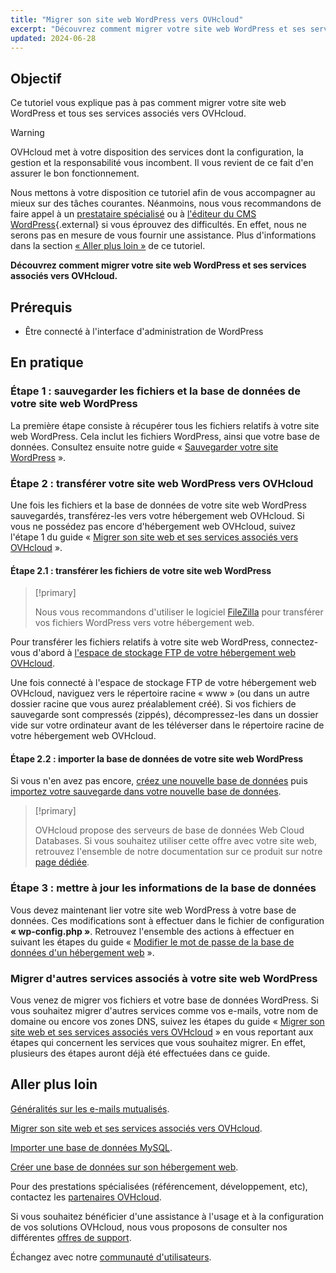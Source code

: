```yaml
---
title: "Migrer son site web WordPress vers OVHcloud"
excerpt: "Découvrez comment migrer votre site web WordPress et ses services associés vers OVHcloud"
updated: 2024-06-28
---
```


## Objectif

Ce tutoriel vous explique pas à pas comment migrer votre site web WordPress et tous ses services associés vers OVHcloud.

> [!warning]
>
> OVHcloud met à votre disposition des services dont la configuration, la gestion et la responsabilité vous incombent. Il vous revient de ce fait d'en assurer le bon fonctionnement.
> 
> Nous mettons à votre disposition ce tutoriel afin de vous accompagner au mieux sur des tâches courantes. Néanmoins, nous vous recommandons de faire appel à un [prestataire spécialisé](/links/partner) ou à [l'éditeur du CMS WordPress](https://wordpress.com/fr/support/){.external} si vous éprouvez des difficultés. En effet, nous ne serons pas en mesure de vous fournir une assistance. Plus d'informations dans la section [« Aller plus loin »](#go-further) de ce tutoriel.
>

**Découvrez comment migrer votre site web WordPress et ses services associés vers OVHcloud.**

## Prérequis

- Être connecté à l'interface d'administration de WordPress

## En pratique

### Étape 1 : sauvegarder les fichiers et la base de données de votre site web WordPress

La première étape consiste à récupérer tous les fichiers relatifs à votre site web WordPress. Cela inclut les fichiers WordPress, ainsi que votre base de données. Consultez ensuite notre guide « [Sauvegarder votre site WordPress](/pages/web_cloud/web_hosting/how_to_backup_your_wordpress) ».

### Étape 2 : transférer votre site web WordPress vers OVHcloud

Une fois les fichiers et la base de données de votre site web WordPress sauvegardés, transférez-les vers votre hébergement web OVHcloud. Si vous ne possédez pas encore d'hébergement web OVHcloud, suivez l'étape 1 du guide « [Migrer son site web et ses services associés vers OVHcloud](/pages/web_cloud/web_hosting/hosting_migrating_to_ovh) ».

#### Étape 2.1 : transférer les fichiers de votre site web WordPress

> [!primary]
>
> Nous vous recommandons d'utiliser le logiciel [FileZilla](/pages/web_cloud/web_hosting/ftp_filezilla_user_guide) pour transférer vos fichiers WordPress vers votre hébergement web.
>

Pour transférer les fichiers relatifs à votre site web WordPress, connectez-vous d'abord à [l'espace de stockage FTP de votre hébergement web OVHcloud](/pages/web_cloud/web_hosting/ftp_connection).

Une fois connecté à l'espace de stockage FTP de votre hébergement web OVHcloud, naviguez vers le répertoire racine « www » (ou dans un autre dossier racine que vous aurez préalablement créé). Si vos fichiers de sauvegarde sont compressés (zippés), décompressez-les dans un dossier vide sur votre ordinateur avant de les téléverser dans le répertoire racine de votre hébergement web OVHcloud.

#### Étape 2.2 : importer la base de données de votre site web WordPress

Si vous n'en avez pas encore, [créez une nouvelle base de données](/pages/web_cloud/web_hosting/sql_create_database) puis [importez votre sauvegarde dans votre nouvelle base de données](/pages/web_cloud/web_hosting/sql_importing_mysql_database).

> [!primary]
>
> OVHcloud propose des serveurs de base de données Web Cloud Databases. Si vous souhaitez utiliser cette offre avec votre site web, retrouvez l'ensemble de notre documentation sur ce produit sur notre [page dédiée](/links/web/databases).
>

### Étape 3 : mettre à jour les informations de la base de données

Vous devez maintenant lier votre site web WordPress à votre base de données. Ces modifications sont à effectuer dans le fichier de configuration **« wp-config.php »**. Retrouvez l'ensemble des actions à effectuer en suivant les étapes du guide « [Modifier le mot de passe de la base de données d'un hébergement web](/pages/web_cloud/web_hosting/sql_change_password) ».

### Migrer d'autres services associés à votre site web WordPress

Vous venez de migrer vos fichiers et votre base de données WordPress. Si vous souhaitez migrer d'autres services comme vos e-mails, votre nom de domaine ou encore vos zones DNS, suivez les étapes du guide « [Migrer son site web et ses services associés vers OVHcloud](/pages/web_cloud/web_hosting/hosting_migrating_to_ovh) » en vous reportant aux étapes qui concernent les services que vous souhaitez migrer. En effet, plusieurs des étapes auront déjà été effectuées dans ce guide.

## Aller plus loin <a name="go-further"></a>

[Généralités sur les e-mails mutualisés](/pages/web_cloud/email_and_collaborative_solutions/mx_plan/email_generalities).

[Migrer son site web et ses services associés vers OVHcloud](/pages/web_cloud/web_hosting/hosting_migrating_to_ovh).

[Importer une base de données MySQL](/pages/web_cloud/web_hosting/sql_importing_mysql_database).

[Créer une base de données sur son hébergement web](/pages/web_cloud/web_hosting/sql_create_database).

Pour des prestations spécialisées (référencement, développement, etc), contactez les [partenaires OVHcloud](/links/partner).

Si vous souhaitez bénéficier d'une assistance à l'usage et à la configuration de vos solutions OVHcloud, nous vous proposons de consulter nos différentes [offres de support](/links/support).

Échangez avec notre [communauté d'utilisateurs](/links/community).
